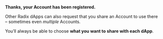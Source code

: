 **Thanks, your Account has been registered.**

Other Radix dApps can also request that you share an Account to use there – sometimes even _multiple_ Accounts.

You’ll always be able to choose **what you want to share with each dApp**.
